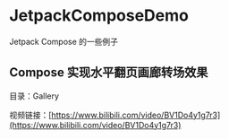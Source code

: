 # JetpackComposeDemo
Jetpack Compose 的一些例子

## Compose 实现水平翻页画廊转场效果
目录：Gallery

视频链接：[https://www.bilibili.com/video/BV1Do4y1g7r3](https://www.bilibili.com/video/BV1Do4y1g7r3)
